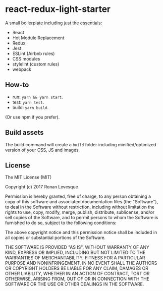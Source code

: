 # react-redux-light-starter

A small boilerplate including just the essentials:

- React
- Hot Module Replacement
- Redux
- Jest
- ESLint (Airbnb rules)
- CSS modules
- stylelint (custom rules)
- webpack

## How-to

- run: `yarn && yarn start`.
- test: `yarn test`.
- build: `yarn build`.

(Or use npm if you prefer).

## Build assets

The build command will create a `build` folder including minified/optimized version of your CSS, JS and images.

## License

The MIT License (MIT)

Copyright (c) 2017 Ronan Levesque

Permission is hereby granted, free of charge, to any person obtaining a copy of this software and associated documentation files (the "Software"), to deal in the Software without restriction, including without limitation the rights to use, copy, modify, merge, publish, distribute, sublicense, and/or sell copies of the Software, and to permit persons to whom the Software is furnished to do so, subject to the following conditions:

The above copyright notice and this permission notice shall be included in all copies or substantial portions of the Software.

THE SOFTWARE IS PROVIDED "AS IS", WITHOUT WARRANTY OF ANY KIND, EXPRESS OR IMPLIED, INCLUDING BUT NOT LIMITED TO THE WARRANTIES OF MERCHANTABILITY, FITNESS FOR A PARTICULAR PURPOSE AND NONINFRINGEMENT. IN NO EVENT SHALL THE AUTHORS OR COPYRIGHT HOLDERS BE LIABLE FOR ANY CLAIM, DAMAGES OR OTHER LIABILITY, WHETHER IN AN ACTION OF CONTRACT, TORT OR OTHERWISE, ARISING FROM, OUT OF OR IN CONNECTION WITH THE SOFTWARE OR THE USE OR OTHER DEALINGS IN THE SOFTWARE.
